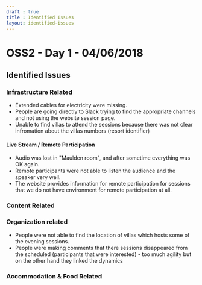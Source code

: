 ```yaml
---
draft : true
title : Identified Issues
layout: identified-issues
---
```


# OSS2 - Day 1 - 04/06/2018

## Identified Issues

### Infrastructure Related
* Extended cables for electricity were missing.
* People are going directly to Slack trying to find the appropriate channels and not using the website session page.
* Unable to find villas to attend the sessions because there was not clear infromation about the villas numbers (resort identifier)

#### Live Stream / Remote Participation
* Audio was lost in "Maulden room", and after sometime everything was OK again.
* Remote participants were not able to listen the audience and the speaker very well.
* The website provides information for remote participation for sessions that we do not have environment for remote participation at all.

### Content Related

### Organization related
* People were not able to find the location of villas which hosts some of the evening sessions.
* People were making comments that there sessions disappeared from the scheduled (participants that were interested) - too much agility but on the other hand they linked the dynamics

### Accommodation & Food Related
